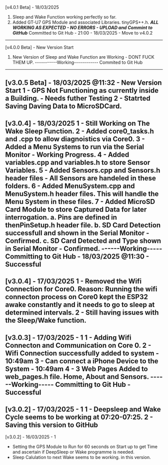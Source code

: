 [v4.0.1 Beta] - 18/03/2025
1. Sleep and Wake Function working perfectly so far.
2. Added GT-U7 GPS Module and associated Libraries. tinyGPS++.h.
*****ALL WORKING AS EXPECTED - NO ERRORS - UPLOAD and Commint to GitHub*****
Committed to Git Hub - 21:00 - 18/03/2025 - Move to v4.0.2
--------------------------------

[v4.0.0 Beta] - New Version Start
1. New Version of Sleep and Wake Function are Working - DONT FUCK THEM UP.
-----------Working------------
Commited to Git Hub
------------------------------

[v3.0.5 Beta] - 18/03/2025 @11:32 - New Version Start
1 - GPS Not Functioning as currently inside a Building. - Needs futher Testing
2 - Statrted Saving Daving Data to MicroSDCard.
------------------------------

[v3.0.4] - 18/03/2025
1 - Still Working on The Wake Sleep Function.
2 - Added core0_tasks.h and .cpp to allow diagnoistics via Core0.
3 - Added a Menu Systems to run via the Serial Monitor - Working Progress.
4 - Added variables.cpp and variables.h to store Sensor Variables.
5 - Added Sensors.cpp and Sensors.h header files - All Sensors are handeled in these folders.
6 - Added MenuSystem.cpp and MenuSystem.h header files. This will handle the Menu System in these files.
7 - Added MicroSD Card Module to store Captured Data for later interrogation.
    a. Pins are defined in thenPinSetup.h header file.
    b. SD Card Detection successfull and shown in the Serial Monitor - Confirmed.
    c. SD Card Detected and Type shown in Serial Monitor - Confirmed.
------Working----- Committing to Git Hub - 18/03/2025 @11:30 - Successful
-------------------------

[v3.0.4] - 17/03/2025
1 - Removed the Wifi Connection for Core0.
    Reason: Running the wifi connecton process on Core0 kept the ESP32 awake constantly and it needs to go to sleep at determined intervals.
2 - Still having issues with the Sleep/Wake function.
-------------------------

[v3.0.3] - 17/03/2025 - 1
1 - Adding Wifi Connecton and Communication on Core 0.
2 - Wifi Connection successfully added to system - 10:49am
3 - Can connect a iPhone Device to the System - 10:49am
4 - 3 Web Pages Added to web_pages.h file. Home, About and Sensors.
------Working----- Committing to Git Hub - Successful
-------------------------

[v3.0.2] - 17/03/2025 - 1
1 - Deepsleep and Wake Cycle seems to be working at 07:20-07:25.
2 - Saving this version to GitHub
-------------------------

[v3.0.2] - 16/03/2025 - 1
- Setting the GPS Module to Run for 60 seconds on Start up to get Time and ascertain if DeepSleep or Wake programme is needed.
- Sleep Calulation to next Wake seems to be working. in this version.